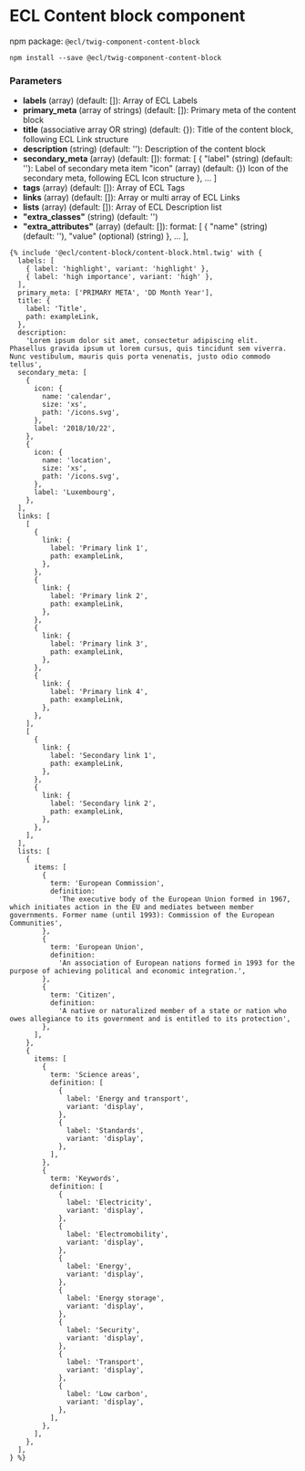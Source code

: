 # ECL Content block component

npm package: `@ecl/twig-component-content-block`

```shell
npm install --save @ecl/twig-component-content-block
```

### Parameters

- **labels** (array) (default: []): Array of ECL Labels
- **primary_meta** (array of strings) (default: []): Primary meta of the content block
- **title** (associative array OR string) (default: {}): Title of the content block, following ECL Link structure
- **description** (string) (default: ''): Description of the content block
- **secondary_meta** (array) (default: []): format: [
  {
  "label" (string) (default: ''): Label of secondary meta item
  "icon" (array) (default: {}) Icon of the secondary meta, following ECL Icon structure
  },
  ...
  ]
- **tags** (array) (default: []): Array of ECL Tags
- **links** (array) (default: []): Array or multi array of ECL Links
- **lists** (array) (default: []): Array of ECL Description list
- **"extra_classes"** (string) (default: '')
- **"extra_attributes"** (array) (default: []): format: [
  {
  "name" (string) (default: ''),
  "value" (optional) (string)
  },
  ...
  ],

<!-- prettier-ignore -->
```twig
{% include '@ecl/content-block/content-block.html.twig' with { 
  labels: [
    { label: 'highlight', variant: 'highlight' },
    { label: 'high importance', variant: 'high' },
  ],
  primary_meta: ['PRIMARY META', 'DD Month Year'],
  title: {
    label: 'Title',
    path: exampleLink,
  },
  description:
    'Lorem ipsum dolor sit amet, consectetur adipiscing elit. Phasellus gravida ipsum ut lorem cursus, quis tincidunt sem viverra. Nunc vestibulum, mauris quis porta venenatis, justo odio commodo tellus',
  secondary_meta: [
    {
      icon: {
        name: 'calendar',
        size: 'xs',
        path: '/icons.svg',
      },
      label: '2018/10/22',
    },
    {
      icon: {
        name: 'location',
        size: 'xs',
        path: '/icons.svg',
      },
      label: 'Luxembourg',
    },
  ],
  links: [
    [
      {
        link: {
          label: 'Primary link 1',
          path: exampleLink,
        },
      },
      {
        link: {
          label: 'Primary link 2',
          path: exampleLink,
        },
      },
      {
        link: {
          label: 'Primary link 3',
          path: exampleLink,
        },
      },
      {
        link: {
          label: 'Primary link 4',
          path: exampleLink,
        },
      },
    ],
    [
      {
        link: {
          label: 'Secondary link 1',
          path: exampleLink,
        },
      },
      {
        link: {
          label: 'Secondary link 2',
          path: exampleLink,
        },
      },
    ],
  ],
  lists: [
    {
      items: [
        {
          term: 'European Commission',
          definition:
            'The executive body of the European Union formed in 1967, which initiates action in the EU and mediates between member governments. Former name (until 1993): Commission of the European Communities',
        },
        {
          term: 'European Union',
          definition:
            'An association of European nations formed in 1993 for the purpose of achieving political and economic integration.',
        },
        {
          term: 'Citizen',
          definition:
            'A native or naturalized member of a state or nation who owes allegiance to its government and is entitled to its protection',
        },
      ],
    },
    {
      items: [
        {
          term: 'Science areas',
          definition: [
            {
              label: 'Energy and transport',
              variant: 'display',
            },
            {
              label: 'Standards',
              variant: 'display',
            },
          ],
        },
        {
          term: 'Keywords',
          definition: [
            {
              label: 'Electricity',
              variant: 'display',
            },
            {
              label: 'Electromobility',
              variant: 'display',
            },
            {
              label: 'Energy',
              variant: 'display',
            },
            {
              label: 'Energy storage',
              variant: 'display',
            },
            {
              label: 'Security',
              variant: 'display',
            },
            {
              label: 'Transport',
              variant: 'display',
            },
            {
              label: 'Low carbon',
              variant: 'display',
            },
          ],
        },
      ],
    },
  ],
} %}
```
